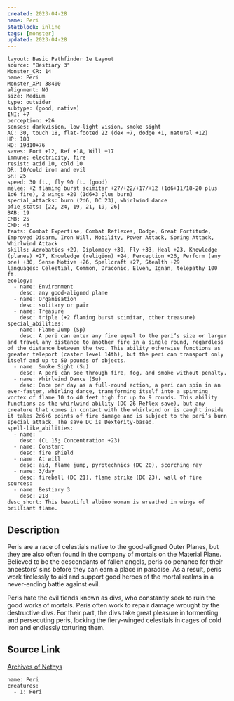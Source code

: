 ```yaml
---
created: 2023-04-28
name: Peri
statblock: inline
tags: [monster]
updated: 2023-04-28
---
```

```statblock
layout: Basic Pathfinder 1e Layout
source: "Bestiary 3"
Monster_CR: 14
name: Peri
Monster_XP: 38400
alignment: NG
size: Medium
type: outsider
subtype: (good, native)
INI: +7
perception: +26
senses: darkvision, low-light vision, smoke sight
AC: 30, touch 18, flat-footed 22 (dex +7, dodge +1, natural +12)
HP: 180
HD: 19d10+76
saves: Fort +12, Ref +18, Will +17
immune: electricity, fire
resist: acid 10, cold 10
DR: 10/cold iron and evil
SR: 25
speed: 30 ft., fly 90 ft. (good)
melee: +2 flaming burst scimitar +27/+22/+17/+12 (1d6+11/18-20 plus 1d6 fire), 2 wings +20 (1d6+3 plus burn)
special_attacks: burn (2d6, DC 23), whirlwind dance
pf1e_stats: [22, 24, 19, 21, 19, 26]
BAB: 19
CMB: 25
CMD: 43
feats: Combat Expertise, Combat Reflexes, Dodge, Great Fortitude, Improved Disarm, Iron Will, Mobility, Power Attack, Spring Attack, Whirlwind Attack
skills: Acrobatics +29, Diplomacy +30, Fly +33, Heal +23, Knowledge (planes) +27, Knowledge (religion) +24, Perception +26, Perform (any one) +30, Sense Motive +26, Spellcraft +27, Stealth +29
languages: Celestial, Common, Draconic, Elven, Ignan, telepathy 100 ft.
ecology:
  - name: Environment
    desc: any good-aligned plane
  - name: Organisation
    desc: solitary or pair
  - name: Treasure
    desc: triple (+2 flaming burst scimitar, other treasure)
special_abilities:
  - name: Flame Jump (Sp)
    desc: A peri can enter any fire equal to the peri’s size or larger and travel any distance to another fire in a single round, regardless of the distance between the two. This ability otherwise functions as greater teleport (caster level 14th), but the peri can transport only itself and up to 50 pounds of objects.
  - name: Smoke Sight (Su)
    desc: A peri can see through fire, fog, and smoke without penalty.
  - name: Whirlwind Dance (Su)
    desc: Once per day as a full-round action, a peri can spin in an ever-faster, whirling dance, transforming itself into a spinning vortex of flame 10 to 40 feet high for up to 9 rounds. This ability functions as the whirlwind ability (DC 26 Reflex save), but any creature that comes in contact with the whirlwind or is caught inside it takes 2d6+6 points of fire damage and is subject to the peri’s burn special attack. The save DC is Dexterity-based.
spell-like_abilities:
  - name:
    desc: (CL 15; Concentration +23)
  - name: Constant
    desc: fire shield
  - name: At will
    desc: aid, flame jump, pyrotechnics (DC 20), scorching ray
  - name: 3/day
    desc: fireball (DC 21), flame strike (DC 23), wall of fire
sources:
  - name: Bestiary 3
    desc: 218
desc_short: This beautiful albino woman is wreathed in wings of brilliant flame.
```
## Description
Peris are a race of celestials native to the good-aligned Outer Planes, but they are also often found in the company of mortals on the Material Plane. Believed to be the descendants of fallen angels, peris do penance for their ancestors’ sins before they can earn a place in paradise. As a result, peris work tirelessly to aid and support good heroes of the mortal realms in a never-ending battle against evil.

Peris hate the evil fiends known as divs, who constantly seek to ruin the good works of mortals. Peris often work to repair damage wrought by the destructive divs. For their part, the divs take great pleasure in tormenting and persecuting peris, locking the fiery-winged celestials in cages of cold iron and endlessly torturing them.
## Source Link
[Archives of Nethys](https://aonprd.com/MonsterDisplay.aspx?ItemName=Peri)
```encounter-table
name: Peri
creatures:
  - 1: Peri
```
